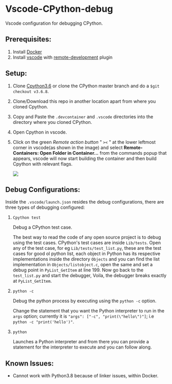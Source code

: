 # Vscode-CPython-debug

Vscode configuration for debugging CPython.


## Prerequisites:
1. Install [Docker](https://www.docker.com/products/docker-desktop)
2. Install [vscode](https://code.visualstudio.com/download) with [remote-development](https://marketplace.visualstudio.com/items?itemName=ms-vscode-remote.vscode-remote-extensionpack) plugin


## Setup:
1. Clone [Cpython3.6](https://github.com/python/cpython/tree/v3.6.8) or clone the CPython master branch and do a `$git checkout v3.6.8`.
2. Clone/Download this repo in another location apart from where you cloned Cpython.
3. Copy and Paste the `.devcontainer` and `.vscode` directories into the directory where you cloned CPython.
4. Open Cpython in vscode.
5. Click on the green *Remote action button* " `><` " at the lower leftmost corner in vscode(as shown in the image) and select **Remote-Containers: Open Folder in Container...** from the commands popup that appears, vscode will now start building the container and then build Cpython with relevant flags.

    ![](https://code.visualstudio.com/assets/docs/remote/common/remote-dev-status-bar.png)


## Debug Configurations:
Inside the `.vscode/launch.json` resides the debug configurations, there are three types of debugging configured:

1. `Cpython test`
    
    Debug a CPython test case.
    
    The best way to read the code of any open source project is to debug using the test cases. CPython's test cases are inside `Lib/tests`. Open any of the test case, for eg `Lib/tests/test_list.py`, these are the test cases for good ol python list, each object in Python has its respective implementations inside the directory `Objects` and you can find the list implementation in `Objects/listobject.c`, open the same and set a debug point in `PyList_GetItem` at line 199.
    Now go back to the `test_list.py` and start the debugger, Voila, the debugger breaks exactly at `PyList_GetItem`.

2. `python -c`

    Debug the python process by executing using the `python -c` option.

    Change the statement that you want the Python interpreter to run in the `args` option; currently it is `"args": ["-c", "print(\"hello\")"]`; i.e `python -c "print('hello')"`.

3. `python`

    Launches a Python interpreter and from there you can provide a statement for the interpreter to execute and you can follow along.

## Known Issues:
* Cannot work with Python3.8 because of linker issues, within Docker.